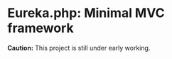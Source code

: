Eureka.php: Minimal MVC framework
=================================
**Caution:** This project is still under early working.


